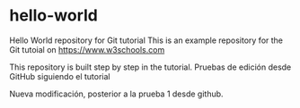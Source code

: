 # hello-world
Hello World repository for Git tutorial
This is an example repository for the Git tutoial on https://www.w3schools.com

This repository is built step by step in the tutorial.
Pruebas de edición desde GitHub siguiendo el tutorial

Nueva modificación, posterior a la prueba 1 desde github.
